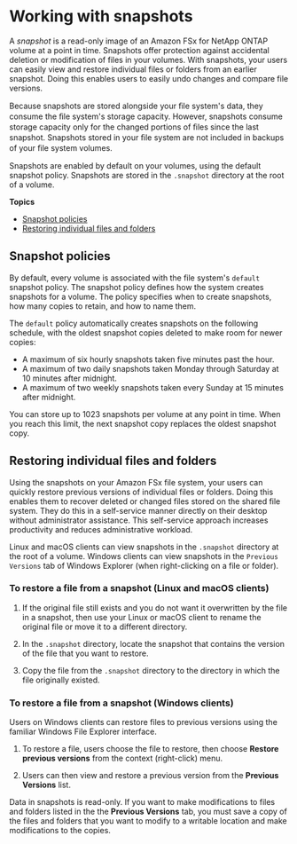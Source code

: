 # Working with snapshots<a name="snapshots-ontap"></a>

A *snapshot* is a read\-only image of an Amazon FSx for NetApp ONTAP volume at a point in time\. Snapshots offer protection against accidental deletion or modification of files in your volumes\. With snapshots, your users can easily view and restore individual files or folders from an earlier snapshot\. Doing this enables users to easily undo changes and compare file versions\.

Because snapshots are stored alongside your ﬁle system's data, they consume the ﬁle system's storage capacity\. However, snapshots consume storage capacity only for the changed portions of ﬁles since the last snapshot\. Snapshots stored in your ﬁle system are not included in backups of your ﬁle system volumes\.

Snapshots are enabled by default on your volumes, using the default snapshot policy\. Snapshots are stored in the `.snapshot` directory at the root of a volume\.

**Topics**
+ [Snapshot policies](#snapshot-policies)
+ [Restoring individual files and folders](#snapshots-user-restore)

## Snapshot policies<a name="snapshot-policies"></a>

By default, every volume is associated with the file system's `default` snapshot policy\. The snapshot policy defines how the system creates snapshots for a volume\. The policy specifies when to create snapshots, how many copies to retain, and how to name them\.

The `default` policy automatically creates snapshots on the following schedule, with the oldest snapshot copies deleted to make room for newer copies:
+ A maximum of six hourly snapshots taken five minutes past the hour\.
+ A maximum of two daily snapshots taken Monday through Saturday at 10 minutes after midnight\.
+ A maximum of two weekly snapshots taken every Sunday at 15 minutes after midnight\.

You can store up to 1023 snapshots per volume at any point in time\. When you reach this limit, the next snapshot copy replaces the oldest snapshot copy\.

## Restoring individual files and folders<a name="snapshots-user-restore"></a>

Using the snapshots on your Amazon FSx file system, your users can quickly restore previous versions of individual files or folders\. Doing this enables them to recover deleted or changed files stored on the shared file system\. They do this in a self\-service manner directly on their desktop without administrator assistance\. This self\-service approach increases productivity and reduces administrative workload\.

Linux and macOS clients can view snapshots in the `.snapshot` directory at the root of a volume\. Windows clients can view snapshots in the `Previous Versions` tab of Windows Explorer \(when right\-clicking on a file or folder\)\.

### To restore a file from a snapshot \(Linux and macOS clients\)<a name="user-restore-all-clients"></a>

1. If the original file still exists and you do not want it overwritten by the file in a snapshot, then use your Linux or macOS client to rename the original file or move it to a different directory\.

1. In the `.snapshot` directory, locate the snapshot that contains the version of the file that you want to restore\.

1. Copy the file from the `.snapshot` directory to the directory in which the file originally existed\.

### To restore a file from a snapshot \(Windows clients\)<a name="user-restore-win-clients"></a>

Users on Windows clients can restore files to previous versions using the familiar Windows File Explorer interface\.

1. To restore a file, users choose the file to restore, then choose **Restore previous versions** from the context \(right\-click\) menu\.

1. Users can then view and restore a previous version from the **Previous Versions** list\.

Data in snapshots is read\-only\. If you want to make modifications to files and folders listed in the the **Previous Versions** tab, you must save a copy of the files and folders that you want to modify to a writable location and make modifications to the copies\.